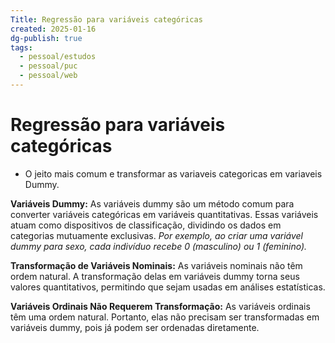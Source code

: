 ```yaml
---
Title: Regressão para variáveis categóricas
created: 2025-01-16
dg-publish: true
tags:
  - pessoal/estudos
  - pessoal/puc
  - pessoal/web
---
```

# Regressão para variáveis categóricas
- O jeito mais comum e transformar as variaveis categoricas em variaveis Dummy.

**Variáveis Dummy:**
As variáveis dummy são um método comum para converter variáveis categóricas em variáveis quantitativas. Essas variáveis atuam como dispositivos de classificação, dividindo os dados em categorias mutuamente exclusivas. 
*Por exemplo, ao criar uma variável dummy para sexo, cada indivíduo recebe 0 (masculino) ou 1 (feminino).*

**Transformação de Variáveis Nominais:**
As variáveis nominais não têm ordem natural. A transformação delas em variáveis dummy torna seus valores quantitativos, permitindo que sejam usadas em análises estatísticas.

**Variáveis Ordinais Não Requerem Transformação:**
As variáveis ordinais têm uma ordem natural. Portanto, elas não precisam ser transformadas em variáveis dummy, pois já podem ser ordenadas diretamente.
